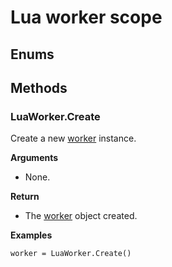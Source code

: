 # Lua worker scope

## Enums

## Methods

### LuaWorker.Create

Create a new [worker](LuaWorker.md) instance.

**Arguments**

* None.

**Return**

* The [worker](LuaWorker.md) object created.

**Examples**
```
worker = LuaWorker.Create()
```
